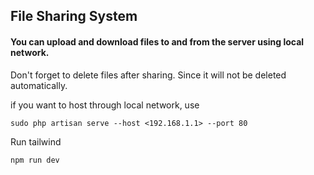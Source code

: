 ## File Sharing System

#### You can upload and download files to and from the server using local network.

<p>Don't forget to delete files after sharing. Since it will not be deleted automatically.</p>

if you want to host through local network, use

```
sudo php artisan serve --host <192.168.1.1> --port 80
```

Run tailwind

```
npm run dev
```

